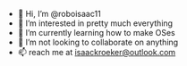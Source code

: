 - 👋 Hi, I’m @roboisaac11
- 👀 I’m interested in pretty much everything
- 🌱 I’m currently learning how to make OSes
- 💞️ I’m not looking to collaborate on anything
- 📫 reach me at isaackroeker@outlook.com

<!---
roboisaac11/roboisaac11 is a ✨ special ✨ repository because its `README.md` (this file) appears on your GitHub profile.
You can click the Preview link to take a look at your changes.
--->
